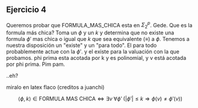 ## Ejercicio 4

Queremos probar que FORMULA_MAS_CHICA esta en $\Sigma^p_2$. Gede. Que es la
formula más chica? Toma un $\phi$ y un $k$ y determina que no existe una formula
$\phi'$ mas chica o igual que $k$ que sea equivalente ($\equiv$) a $\phi$.
Tenemos a nuestra disposición un "existe" y un "para todo". El para todo
probablemente actue con la $\phi'$. y el existe para la valuación con la que
probamos. phi prima esta acotada por k y es polinomial, y v está acotada por phi
prima. Pim pam.

..eh?

miralo en latex flaco (creditos a juanchi)

$$\langle \phi, k \rangle \in \text{FORMULA MAS CHICA} \iff \exists v \; \forall \phi' \;(|\phi'| \leq k \Rightarrow \phi (v) \neq \phi'(v))$$
